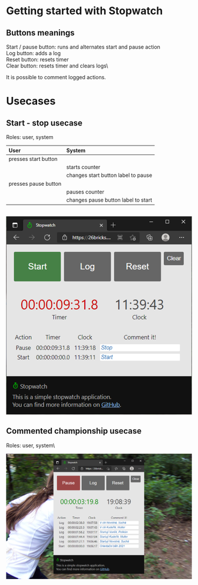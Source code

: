 # Getting started with Stopwatch

## Buttons meanings

Start / pause button: runs and alternates start and pause action\
Log button: adds a log\
Reset button: resets timer\
Clear button: resets timer and clears logs\

It is possible to comment logged actions.

# Usecases

## Start - stop usecase

Roles: user, system

User  | System
:------------- | :-------------
presses start button|&nbsp;
&nbsp;|starts counter
&nbsp;|changes start button label to pause
presses pause button|&nbsp;
&nbsp;|pauses counter
&nbsp;|changes pause button label to start

\
![Simple start - stop usage image](/src/stopwatch_start_stop.png)

## Commented championship usecase

Roles: user, system\

![Orienteering championship usage image](/src/stopwatch_orienteering.png)
